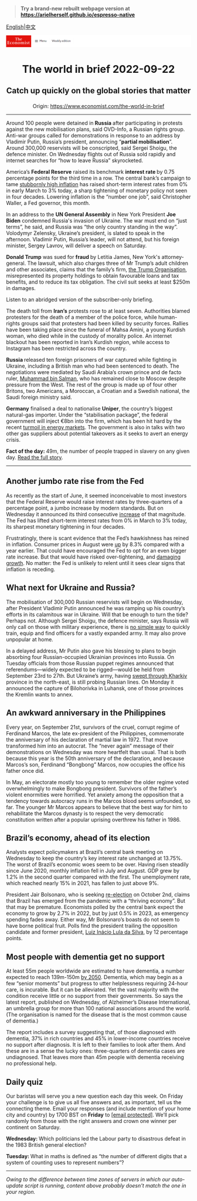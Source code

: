 > **Try a brand-new rebuilt webpage version at https://arielherself.github.io/espresso-native**

[English](https://github.com/arielherself/espresso/blob/main/README.md)|[中文](https://github-com.translate.goog/arielherself/espresso/blob/main/README.md?_x_tr_sl=en&_x_tr_tl=zh-CN&_x_tr_hl=zh-CN&_x_tr_pto=wapp)



![The Economist](menubar.png)

# <p align="center">The world in brief 2022-09-22</p>

## <p align="center">Catch up quickly on the global stories that matter</p>

<p align="center">Origin: <a href="https://www.economist.com/the-world-in-brief">https://www.economist.com/the-world-in-brief</a><hr>

Around 100 people were detained in<strong> Russia </strong>after participating in protests against the new mobilisation plans, said OVD-Info, a Russian rights group. Anti-war groups called for demonstrations in response to an address by Vladimir Putin, Russia’s president, announcing “<strong>partial mobilisation</strong>”. Around 300,000 reservists will be conscripted, said Sergei Shoigu, the defence minister. On Wednesday flights out of Russia sold rapidly and internet searches for “how to leave Russia” skyrocketed.

America’s <strong>Federal Reserve</strong> raised its benchmark <strong>interest rate </strong>by 0.75 percentage points for the third time in a row. The central bank’s campaign to tame [stubbornly high inflation](https://www.economist.com/leaders/2022/09/14/to-fix-americas-inflation-problem-the-federal-reserve-must-go-big) has raised short-term interest rates from 0% in early March to 3% today, a sharp tightening of monetary policy not seen in four decades. Lowering inflation is the “number one job”, said Christopher Waller, a Fed governor, this month.

In an address to the <strong>UN General Assembly</strong> in New York President <strong>Joe Biden</strong> condemned Russia&#x27;s invasion of Ukraine. The war must end on “just terms”, he said, and Russia was “the only country standing in the way”. Volodymyr Zelensky, Ukraine’s president, is slated to speak in the afternoon. Vladimir Putin, Russia’s leader, will not attend, but his foreign minister, Sergey Lavrov, will deliver a speech on Saturday.

<strong>Donald Trump</strong> was sued for <strong>fraud </strong>by Letitia James, New York&#x27;s attorney-general. The lawsuit, which also charges three of Mr Trump’s adult children and other associates, claims that the family’s firm, [the Trump Organisation](https://www.economist.com/united-states/2021/06/30/the-trump-organisation-and-its-cfo-face-criminal-charges), misrepresented its property holdings to obtain favourable loans and tax benefits, and to reduce its tax obligation. The civil suit seeks at least $250m in damages.

Listen to an abridged version of the subscriber-only briefing.

The death toll from <strong>Iran’s</strong> protests rose to at least seven. Authorities blamed protesters for the death of a member of the police force, while human-rights groups said that protesters had been killed by security forces. Rallies have been taking place since the funeral of Mahsa Amini, a young Kurdish woman, who died while in the custody of morality police. An internet blackout has been reported in Iran’s Kurdish region, while access to Instagram has been restricted across the country.

<strong>Russia </strong>released ten foreign prisoners of war captured while fighting in Ukraine, including a British man who had been sentenced to death. The negotiations were mediated by Saudi Arabia’s crown prince and de facto ruler, [Muhammad bin Salman](https://www.economist.com/1843/2022/07/28/mbs-despot-in-the-desert), who has remained close to Moscow despite pressure from the West. The rest of the group is made up of four other Britons, two Americans, a Moroccan, a Croatian and a Swedish national, the Saudi foreign ministry said.

<strong>Germany</strong> finalised a deal to nationalise <strong>Uniper</strong>, the country’s biggest natural-gas importer. Under the “stabilisation package”, the federal government will inject €8bn into the firm, which has been hit hard by the recent [turmoil in energy markets](https://www.economist.com/leaders/2022/09/01/how-to-prevent-europes-energy-crunch-spiralling-into-an-economic-crisis). The government is also in talks with two other gas suppliers about potential takeovers as it seeks to avert an energy crisis.

<strong>Fact of the day: </strong>49m, the number of people trapped in slavery on any given day. [Read the full story](https://www.economist.com/graphic-detail/2022/09/20/the-number-of-people-in-modern-slavery-is-increasing).

----------

## Another jumbo rate rise from the Fed

As recently as the start of June, it seemed inconceivable to most investors that the Federal Reserve would raise interest rates by three-quarters of a percentage point, a jumbo increase by modern standards. But on Wednesday it announced its third consecutive [increase](https://www.economist.com/graphic-detail/2022/07/27/the-fed-is-no-longer-taking-baby-steps-to-rein-in-inflation) of that magnitude. The Fed has lifted short-term interest rates from 0% in March to 3% today, its sharpest monetary tightening in four decades.

Frustratingly, there is scant evidence that the Fed’s hawkishness has reined in inflation. Consumer prices in August were [up](https://www.economist.com/finance-and-economics/2022/09/13/america-still-has-an-inflation-problem) by 8.3% compared with a year earlier. That could have encouraged the Fed to opt for an even bigger rate increase. But that would have risked over-tightening, and [damaging growth](https://www.economist.com/leaders/2022/09/14/to-fix-americas-inflation-problem-the-federal-reserve-must-go-big). No matter: the Fed is unlikely to relent until it sees clear signs that inflation is receding.

## What next for Ukraine and Russia?

The mobilisation of 300,000 Russian reservists will begin on Wednesday, after President Vladimir Putin announced he was ramping up his country’s efforts in its calamitous war in Ukraine. Will that be enough to turn the tide? Perhaps not. Although Sergei Shoigu, the defence minister, says Russia will only call on those with military experience, there is [no simple way](https://www.economist.com/europe/2022/09/20/vladimir-putins-situation-looks-ever-more-desperate) to quickly train, equip and find officers for a vastly expanded army. It may also prove unpopular at home.

In a delayed address, Mr Putin also gave his blessing to plans to begin absorbing four Russian-occupied Ukrainian provinces into Russia. On Tuesday officials from those Russian puppet regimes announced that referendums—widely expected to be rigged—would be held from September 23rd to 27th. But Ukraine’s army, having [swept through Kharkiv](https://www.economist.com/europe/2022/09/18/where-next-for-ukraines-army) province in the north-east, is still probing Russian lines. On Monday it announced the capture of Bilohorivka in Luhansk, one of those provinces the Kremlin wants to annex. 

## An awkward anniversary in the Philippines

Every year, on September 21st, survivors of the cruel, corrupt regime of Ferdinand Marcos, the late ex-president of the Philippines, commemorate the anniversary of his declaration of martial law in 1972. That move transformed him into an autocrat. The “never again” message of their demonstrations on Wednesday was more heartfelt than usual. That is both because this year is the 50th anniversary of the declaration, and because Marcos’s son, Ferdinand “Bongbong” Marcos, now occupies the office his father once did. 

In May, an electorate mostly too young to remember the older regime voted overwhelmingly to make Bongbong president. Survivors of the father’s violent enormities were horrified. Yet anxiety among the opposition that a tendency towards autocracy runs in the Marcos blood seems unfounded, so far. The younger Mr Marcos appears to believe that the best way for him to rehabilitate the Marcos dynasty is to respect the very democratic constitution written after a popular uprising overthrew his father in 1986.

## Brazil’s economy, ahead of its election

Analysts expect policymakers at Brazil’s central bank meeting on Wednesday to keep the country’s key interest rate unchanged at 13.75%. The worst of Brazil’s economic woes seem to be over. Having risen steadily since June 2020, monthly inflation fell in July and August. GDP grew by 1.2% in the second quarter compared with the first. The unemployment rate, which reached nearly 15% in 2021, has fallen to just above 9%. 

President Jair Bolsonaro, who is seeking [re-election](https://www.economist.com/the-americas/2022/04/02/brazils-presidential-election-in-october-will-be-about-the-economy) on October 2nd, claims that Brazil has emerged from the pandemic with a “thriving economy”. But that may be premature. Economists polled by the central bank expect the economy to grow by 2.7% in 2022, but by just 0.5% in 2023, as emergency spending fades away. Either way, Mr Bolsonaro’s boasts do not seem to have borne political fruit. Polls find the president trailing the opposition candidate and former president, [Luiz Inácio Lula da Silva](https://www.economist.com/the-americas/2022/09/19/how-left-wing-on-economics-is-luiz-inacio-lula-da-silva), by 12 percentage points.

## Most people with dementia get no support

At least 55m people worldwide are estimated to have dementia, a number expected to reach 139m-150m [by 2050](https://www.economist.com/graphic-detail/2022/01/11/dementia-will-affect-more-than-150m-people-worldwide-by-2050). Dementia, which may begin as a few “senior moments” but progress to utter helplessness requiring 24-hour care, is incurable. But it can be alleviated. Yet the vast majority with the condition receive little or no support from their governments. So says the latest report, published on Wednesday, of Alzheimer’s Disease International, an umbrella group for more than 100 national associations around the world. (The organisation is named for the disease that is the most common cause of dementia.) 

The report includes a survey suggesting that, of those diagnosed with dementia, 37% in rich countries and 45% in lower-income countries receive no support after diagnosis. It is left to their families to look after them. And these are in a sense the lucky ones: three-quarters of dementia cases are undiagnosed. That leaves more than 45m people with dementia receiving no professional help.

## Daily quiz

Our baristas will serve you a new question each day this week. On Friday your challenge is to give us all five answers and, as important, tell us the connecting theme. Email your responses (and include mention of your home city and country) by 1700 BST on <strong>Friday</strong> to [<span class="__cf_email__" data-cfemail="8ddcf8e4f7c8fefdffe8fefee2cde8eee2e3e2e0e4fef9a3eee2e0">[email&#160;protected]</span>](https://mail.google.com/mail/?view=cm&amp;fs=1&amp;tf=1&amp;to=QuizEspresso@economist.com). We’ll pick randomly from those with the right answers and crown one winner per continent on Saturday.

<strong>Wednesday: </strong>Which politicians led the Labour party to disastrous defeat in the 1983 British general election?  
  
<strong>Tuesday: </strong>What in maths is defined as “the number of different digits that a system of counting uses to represent numbers”?

----------

*Owing to the difference between time zones of servers in which our auto-update script is running, content above probably doesn't match the one in your region.*
